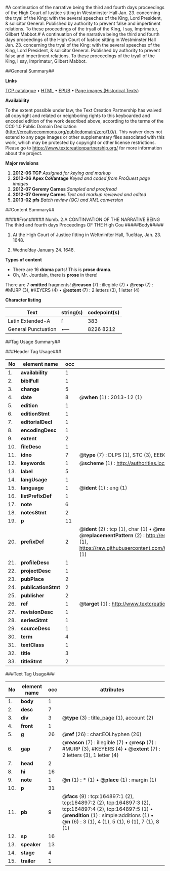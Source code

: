 #A continuation of the narrative being the third and fourth days proceedings of the High Court of Iustice sitting in Westminster Hall Jan. 23. concerning the tryal of the King: with the several speeches of the King, Lord President, & solicitor General. Published by authority to prevent false and impertinent relations. To these proceedings of the tryall of the King, I say, Imprimatur, Gilbert Mabbot.#
A continuation of the narrative being the third and fourth days proceedings of the High Court of Iustice sitting in Westminster Hall Jan. 23. concerning the tryal of the King: with the several speeches of the King, Lord President, & solicitor General. Published by authority to prevent false and impertinent relations. To these proceedings of the tryall of the King, I say, Imprimatur, Gilbert Mabbot.

##General Summary##

**Links**

[TCP catalogue](http://www.ota.ox.ac.uk/tcp/)  • 
[HTML](http://tei.it.ox.ac.uk/tcp/Texts-HTML/free/A74/A74825.html)  • 
[EPUB](http://tei.it.ox.ac.uk/tcp/Texts-EPUB/free/A74/A74825.epub) • 
[Page images (Historical Texts)](https://historicaltexts.jisc.ac.uk/eebo-99866286e)

**Availability**

To the extent possible under law, the Text Creation Partnership has waived all copyright and related or neighboring rights to this keyboarded and encoded edition of the work described above, according to the terms of the CC0 1.0 Public Domain Dedication (http://creativecommons.org/publicdomain/zero/1.0/). This waiver does not extend to any page images or other supplementary files associated with this work, which may be protected by copyright or other license restrictions. Please go to https://www.textcreationpartnership.org/ for more information about the project.

**Major revisions**

1. __2012-06__ __TCP__ *Assigned for keying and markup*
1. __2012-06__ __Apex CoVantage__ *Keyed and coded from ProQuest page images*
1. __2012-07__ __Geremy Carnes__ *Sampled and proofread*
1. __2012-07__ __Geremy Carnes__ *Text and markup reviewed and edited*
1. __2013-02__ __pfs__ *Batch review (QC) and XML conversion*

##Content Summary##

#####Front#####
 Numb. 2.A CONTINVATION OF THE NARRATIVE BEING The third and fourth days Proceedings OF THE High Cou
#####Body#####

1. At the High Court of Justice ſitting in Weſtminſter Hall, Tueſday, Jan. 23. 1648.

1. Wedneſday January 24. 1648.

**Types of content**

  * There are 16 **drama** parts! This is **prose drama**.
  * Oh, Mr. Jourdain, there is **prose** in there!

There are 7 **omitted** fragments! 
 @__reason__ (7) : illegible (7)  •  @__resp__ (7) : #MURP (3), #KEYERS (4)  •  @__extent__ (7) : 2 letters (3), 1 letter (4)

**Character listing**


|Text|string(s)|codepoint(s)|
|---|---|---|
|Latin Extended-A|ſ|383|
|General Punctuation|•—|8226 8212|

##Tag Usage Summary##

###Header Tag Usage###

|No|element name|occ|attributes|
|---|---|---|---|
|1.|__availability__|1||
|2.|__biblFull__|1||
|3.|__change__|5||
|4.|__date__|8| @__when__ (1) : 2013-12 (1)|
|5.|__edition__|1||
|6.|__editionStmt__|1||
|7.|__editorialDecl__|1||
|8.|__encodingDesc__|1||
|9.|__extent__|2||
|10.|__fileDesc__|1||
|11.|__idno__|7| @__type__ (7) : DLPS (1), STC (3), EEBO-CITATION (1), PROQUEST (1), VID (1)|
|12.|__keywords__|1| @__scheme__ (1) : http://authorities.loc.gov/ (1)|
|13.|__label__|5||
|14.|__langUsage__|1||
|15.|__language__|1| @__ident__ (1) : eng (1)|
|16.|__listPrefixDef__|1||
|17.|__note__|6||
|18.|__notesStmt__|2||
|19.|__p__|11||
|20.|__prefixDef__|2| @__ident__ (2) : tcp (1), char (1)  •  @__matchPattern__ (2) : ([0-9\-]+):([0-9IVX]+) (1), (.+) (1)  •  @__replacementPattern__ (2) : http://eebo.chadwyck.com/downloadtiff?vid=$1&page=$2 (1), https://raw.githubusercontent.com/textcreationpartnership/Texts/master/tcpchars.xml#$1 (1)|
|21.|__profileDesc__|1||
|22.|__projectDesc__|1||
|23.|__pubPlace__|2||
|24.|__publicationStmt__|2||
|25.|__publisher__|2||
|26.|__ref__|1| @__target__ (1) : http://www.textcreationpartnership.org/docs/. (1)|
|27.|__revisionDesc__|1||
|28.|__seriesStmt__|1||
|29.|__sourceDesc__|1||
|30.|__term__|4||
|31.|__textClass__|1||
|32.|__title__|3||
|33.|__titleStmt__|2||


###Text Tag Usage###

|No|element name|occ|attributes|
|---|---|---|---|
|1.|__body__|1||
|2.|__desc__|7||
|3.|__div__|3| @__type__ (3) : title_page (1), account (2)|
|4.|__front__|1||
|5.|__g__|26| @__ref__ (26) : char:EOLhyphen (26)|
|6.|__gap__|7| @__reason__ (7) : illegible (7)  •  @__resp__ (7) : #MURP (3), #KEYERS (4)  •  @__extent__ (7) : 2 letters (3), 1 letter (4)|
|7.|__head__|2||
|8.|__hi__|16||
|9.|__note__|1| @__n__ (1) : * (1)  •  @__place__ (1) : margin (1)|
|10.|__p__|31||
|11.|__pb__|9| @__facs__ (9) : tcp:164897:1 (2), tcp:164897:2 (2), tcp:164897:3 (2), tcp:164897:4 (2), tcp:164897:5 (1)  •  @__rendition__ (1) : simple:additions (1)  •  @__n__ (6) : 3 (1), 4 (1), 5 (1), 6 (1), 7 (1), 8 (1)|
|12.|__sp__|16||
|13.|__speaker__|13||
|14.|__stage__|4||
|15.|__trailer__|1||
